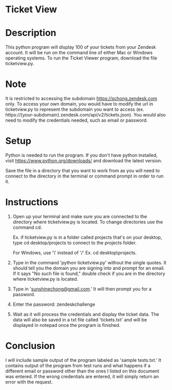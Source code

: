 # Ticket View

# Description
This python program will display 100 of your tickets from your Zendesk account. It will be run on the command line of either Mac or Windows operating systems. To run the Ticket Viewer program, download the file ticketview.py. 

# Note 
It is restricted to accessing the subdomain https://schong.zendesk.com only. To access your own domain, you would have to modify the url in ticketview.py to represent the subdomain you want to access (ex. https://{your-subdomain}.zendesk.com/api/v2/tickets.json). You would also need to modify the credentials needed, such as email or password.

# Setup
Python is needed to run the program. If you don't have python installed, visit https://www.python.org/downloads/ and download the latest version.

Save the file in a directory that you want to work from as you will need to connect to the directory in the terminal or command prompt in order to run it. 

# Instructions
1. Open up your terminal and make sure you are connected to the directory where ticketview.py is located. To change directories use the command cd. 

    Ex. if ticketview.py is in a folder called projects that's on your desktop, type cd desktop/projects to connect to the projects folder. 

    For Windows, use '\\' instead of '/' Ex. cd desktop\projects. 

2. Type in the command 'python ticketview.py' without the single quotes. It should tell you the domain you are signing into and prompt for an email. If it says "No such file is found," double check if you are in the directory where ticketview.py is located.

3. Type in 'sunshinechong@gmail.com.' It will then prompt you for a password.

4. Enter the password: zendeskchallenge

5. Wait as it will process the credentials and display the ticket data. The data will also be saved in a txt file called 'tickets.txt' and will be displayed in notepad once the program is finished.   

# Conclusion
I will include sample output of the program labeled as 'sample tests.txt.' It contains output of the program from test runs and what happens if a different email or password other than the ones I listed on this document was entered. If the wrong credentials are entered, it will simply return an error with the request.
